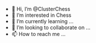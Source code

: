 - 👋 Hi, I’m @ClusterChess
- 👀 I’m interested in Chess
- 🌱 I’m currently learning ...
- 💞️ I’m looking to collaborate on ...
- 📫 How to reach me ...

<!---
ClusterChess/ClusterChess is a ✨ special ✨ repository because its `README.md` (this file) appears on your GitHub profile.
You can click the Preview link to take a look at your changes.
--->
